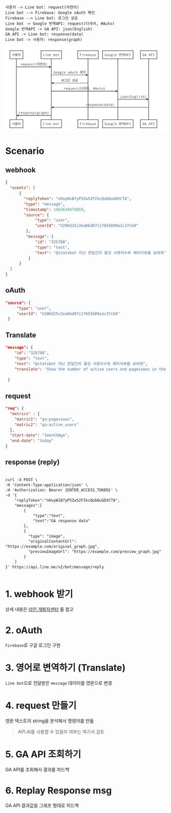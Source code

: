 ```sequence
사용자 -> Line bot: request(자연어)
Line bot --> Firebase: Google oAuth 확인
Firebase --> Line bot: 로그인 성공
Line bot -> Google 번역API: request(다국어, #Auto)
Google 번역API -> GA API: json(English)
GA API -> Line bot: response(data)
Line bot -> 사용자: response(graph)
```
![](/assets/001.png)


# Scenario

## webhook

```json
{
  "events": [
      {
        "replyToken": "nHuyWiB7yP5Zw52FIkcQobQuGDXCTA",
        "type": "message",
        "timestamp": 1462629479859,
        "source": {
             "type": "user",
             "userId": "U206d25c2ea6bd87c17655609a1c37cb8"
         },
         "message": {
             "id": "325708",
             "type": "text",
             "text": "@statsbot 지난 한달간의 활성 사용자수와 페이지뷰를 보여줘"
          }
      }
  ]
}
```

## oAuth

```json
"source": {
     "type": "user",
     "userId": "U206d25c2ea6bd87c17655609a1c37cb8"
 }
 ```

## Translate

```json
"message": {
    "id": "325708",
    "type": "text",
    "text": "@statsbot 지난 한달간의 활성 사용자수와 페이지뷰를 보여줘",
    "translate": "Show the number of active users and pageviews in the last month"

 }
```

## request

```json
"req": {
  "metrics" : {
    "matric1": "ga:pageviews",
    "matric2": "ga:active_users"
  },
  "start-date": "1monthAgo",
  "end-date": "today"
}
```

## response (reply)

```shell

curl -X POST \
-H 'Content-Type:application/json' \
-H 'Authorization: Bearer {ENTER_ACCESS_TOKEN}' \
-d '{
    "replyToken":"nHuyWiB7yP5Zw52FIkcQobQuGDXCTA",
    "messages":[
        {
            "type":"text",
            "text":"GA response data"
        },
        {
          "type": "image",
          "originalContentUrl": "https://example.com/original_graph.jpg",
          "previewImageUrl": "https://example.com/preview_graph.jpg"
        }
    ]
}' https://api.line.me/v2/bot/message/reply


```

# 1. webhook 받기

상세 내용은 [라인 개발자센터](https://devdocs.line.me/en/#webhook-event-object) 를 참고


# 2. oAuth

`Firebase`로 구글 로그인 구현



# 3. 영어로 변역하기 (Translate)

`Line bot`으로 전달받은 `message` 데이터를 영문으로 변경


# 4. request 만들기

영문 텍스트의 string을 분석해서 명령어를 만듦

> API.AI를 사용할 수 있을지 여부는 여기서 검토



# 5. GA API 조회하기

GA API를 조회해서 결과를 피드백



# 6. Replay Response msg

GA API 결과값을 그래프 형태로 피드백
